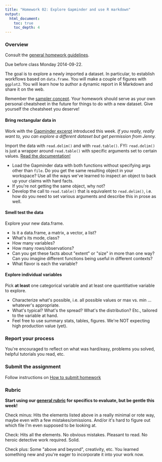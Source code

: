 ```yaml
---
title: "Homework 02: Explore Gapminder and use R markdown"
output:
  html_document:
    toc: true
    toc_depth: 4
---
```


### Overview

Consult the [general homework guidelines](hw00_homework-guidelines.html).

Due before class Monday 2014-09-22.

The goal is to explore a newly imported a dataset. In particular, to establish workflows based on `data.frame`. You will make a couple of figures with `ggplot2`. You will learn how to author a dynamic report in R Markdown and share it on the web.

Remember the [sampler concept](http://en.wikipedia.org/wiki/Sampler_(needlework)). Your homework should serve as your own personal cheatsheet in the future for things to do with a new dataset. Give yourself the cheatsheet you deserve!

#### Bring rectangular data in

Work with the [Gapminder excerpt](http://tiny.cc/gapminder) introduced this week. *If you really, really want to, you can explore a different dataset but get permission from Jenny.*

Import the data with `read.delim()` and with `read.table()`. FYI: `read.delim()` is just a wrapper around `read.table()` with specific arguments set to certain values. [Read the documentation!](http://www.rdocumentation.org/packages/utils/functions/read.table)

  * Load the Gapminder data with both functions without specifying args other than `file`. Do you get the same resulting object in your workspace? Use all the ways we've learned to inspect an object to back up your claims with hard facts.
  * If you're not getting the same object, why not?
  * Develop the call to `read.table()` that is equivalent to `read.delim()`, i.e. how do you need to set various arguments and describe this in prose as well.

#### Smell test the data

Explore your new data.frame.

  * Is it a data.frame, a matrix, a vector, a list?
  * What's its mode, class?
  * How many variables?
  * How many rows/observations?
  * Can you get these facts about "extent" or "size" in more than one way? Can you imagine different functions being useful in different contexts?
  * What flavor is each the variable?
  
#### Explore individual variables

Pick __at least__ one categorical variable and at least one quantitiative variable to explore.

  * Characterize what's possible, i.e. all possible values or max vs. min ... whatever's appropriate.
  * What's typical? What's the spread? What's the distribution? Etc., tailored to the variable at hand.
  * Feel free to use summary stats, tables, figures. We're NOT expecting high production value (yet).
  
### Report your process

You're encouraged to reflect on what was hard/easy, problems you solved, helpful tutorials you read, etc.

### Submit the assignment

Follow instructions on [How to submit homework](hw00_homework-guidelines.html#how-to-submit-homework)

### Rubric

__Start using our [general rubric](peer-review01_marking-rubric.html) for specifics to evaluate, but be gentle this week!__

Check minus: Hits the elements listed above in a really minimal or rote way, maybe even with a few mistakes/omissions. And/or it's hard to figure out which file I'm even supposed to be looking at.

Check: Hits all the elements. No obvious mistakes. Pleasant to read. No heroic detective work required. Solid.

Check plus: Some "above and beyond", creativity, etc. You learned something new and you're eager to incorporate it into your work now.